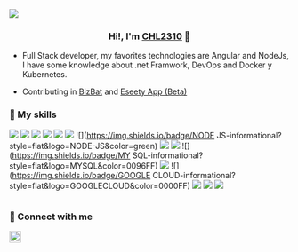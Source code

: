 <img src="https://i.ibb.co/FKcntzx/banner.png">
<h3 align="center">
Hi!,  I'm <a href="https://github.com/CHL2310" target="_blank" rel="noreferrer">CHL2310</a> 👋
</h3>

- Full Stack developer, my favorites technologies are Angular and NodeJs, I have some knowledge about .net Framwork,  DevOps and Docker y Kubernetes.

- Contributing  in [BizBat](https://www.bizbatmusic.com/) and  [Eseety App (Beta)](http://eseety.com/)

### 👀 My skills

![](https://img.shields.io/badge/HTML5-informational?style=flat&logo=HTML5&color=orange) ![](https://img.shields.io/badge/CSS3-informational?style=flat&logo=CSS3&color=blue) ![](https://img.shields.io/badge/JAVASCRIPT-informational?style=flat&logo=JAVASCRIPT&color=black) ![](https://img.shields.io/badge/TYPESCRIPT-informational?style=flat&logo=TYPESCRIPT&color=0096FF) ![](https://img.shields.io/badge/ANGULAR-informational?style=flat&logo=ANGULAR&color=red) ![](https://img.shields.io/badge/IONIC-informational?style=flat&logo=IONIC&color=cyan) ![](https://img.shields.io/badge/NODE JS-informational?style=flat&logo=NODE-JS&color=green) ![](https://img.shields.io/badge/EXPRESS-informational?style=flat&logo=EXPRESS&color=gray) ![](https://img.shields.io/badge/MONGODB-informational?style=flat&logo=MONGODB&color=green) ![](https://img.shields.io/badge/MY SQL-informational?style=flat&logo=MYSQL&color=0096FF) ![](https://img.shields.io/badge/FIREBASE-informational?style=flat&logo=FIREBASE&color=blue) ![](https://img.shields.io/badge/GOOGLE CLOUD-informational?style=flat&logo=GOOGLECLOUD&color=0000FF) ![](https://img.shields.io/badge/DOCKER-informational?style=flat&logo=DOCKER&color=blue) ![](https://img.shields.io/badge/KUBERNETES-informational?style=flat&logo=KUBERNETES&color=0096FF) ![](https://img.shields.io/badge/POSTMAN-informational?style=flat&logo=POSTMAN&color=red)

<img src="https://komarev.com/ghpvc/?username=chl2310&color=blue" alt=""/>

### 👀 Connect with me

<a href="https://www.linkedin.com/in/claudio-hernandez-563b05162/"  target="_blank"><img align="left" src="https://cdn-icons.flaticon.com/png/512/3536/premium/3536505.png?token=exp=1646331658~hmac=2074ca6cbba69fd173a9fb4f9cf76282" alt="icon | LinkedIn" width="21px"/></a>
